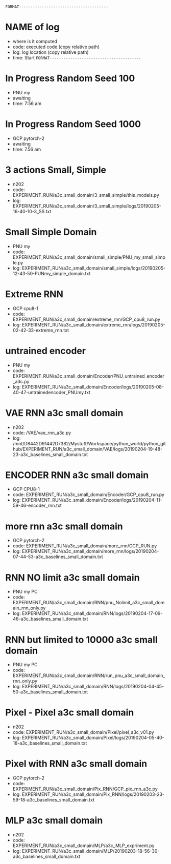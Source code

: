 `FORMAT---------------------------------------`
# NAME of log
- where is it computed
- code: executed code (copy relative path)
- log: log location (copy relative path)
- time: Start
`FORMAT----------------------------------------`
# In Progress Random Seed 100
- PNU my
- awaiting
- time: 7:56 am

# In Progress Random Seed 1000
- GCP pytorch-2
- awaiting
- time: 7.56 am

# 3 actions Small, Simple
- n202
- code: EXPERIMENT_RUN/a3c_small_domain/3_small_simple/this_models.py
- log: EXPERIMENT_RUN/a3c_small_domain/3_small_simple/logs/20190205-16-40-10-3_SS.txt

# Small Simple Domain
- PNU my
- code: EXPERIMENT_RUN/a3c_small_domain/small_simple/PNU_my_small_simple.py
- log: EXPERIMENT_RUN/a3c_small_domain/small_simple/logs/20190205-12-43-50-PUNmy_simple_domain.txt

# Extreme RNN
- GCP cpu8-1
- code: EXPERIMENT_RUN/a3c_small_domain/extreme_rnn/GCP_cpu8_run.py
- log: EXPERIMENT_RUN/a3c_small_domain/extreme_rnn/logs/20190205-02-42-33-extreme_rnn.txt

# untrained encoder
- PNU my
- code: EXPERIMENT_RUN/a3c_small_domain/Encoder/PNU_untrained_encoder_a3c.py
- log: EXPERIMENT_RUN/a3c_small_domain/Encoder/logs/20190205-08-40-47-untrainedencoder_PNUmy.txt

# VAE RNN a3c small domain
- n202
- code: /VAE/vae_rnn_a3c.py
- log: /mnt/D8442D91442D7382/Mystuff/Workspace/python_world/python_github/EXPERIMENT_RUN/a3c_small_domain/VAE/logs/20190204-19-48-23-a3c_baselines_small_domain.txt

# ENCODER RNN a3c small domain
- GCP CPU8-1
- code: EXPERIMENT_RUN/a3c_small_domain/Encoder/GCP_cpu8_run.py
- log: EXPERIMENT_RUN/a3c_small_domain/Encoder/logs/20190204-11-59-46-encoder_rnn.txt

# more rnn a3c small domain
- GCP pytorch-2
- code: EXPERIMENT_RUN/a3c_small_domain/more_rnn/GCP_RUN.py
- log: EXPERIMENT_RUN/a3c_small_domain/more_rnn/logs/20190204-07-44-53-a3c_baselines_small_domain.txt

# RNN NO limit a3c small domain
- PNU my PC
- code: EXPERIMENT_RUN/a3c_small_domain/RNN/pnu_Nolimit_a3c_small_domain_rnn_only.py
- log: EXPERIMENT_RUN/a3c_small_domain/RNN/logs/20190204-17-09-46-a3c_baselines_small_domain.txt

# RNN but limited to 10000 a3c small domain
- PNU my PC
- code: EXPERIMENT_RUN/a3c_small_domain/RNN/run_pnu_a3c_small_domain_rnn_only.py
- log: EXPERIMENT_RUN/a3c_small_domain/RNN/logs/20190204-04-45-50-a3c_baselines_small_domain.txt

# Pixel - Pixel a3c small domain
- n202
- code: EXPERIMENT_RUN/a3c_small_domain/Pixel/pixel_a3c_v01.py
- log: EXPERIMENT_RUN/a3c_small_domain/Pixel/logs/20190204-05-40-18-a3c_baselines_small_domain.txt

# Pixel with RNN a3c small domain
- GCP pytorch-2
- code: EXPERIMENT_RUN/a3c_small_domain/Pix_RNN/GCP_pix_rnn_a3c.py
- log: EXPERIMENT_RUN/a3c_small_domain/Pix_RNN/logs/20190203-23-59-18-a3c_baselines_small_domain.txt

# MLP a3c small domain
- n202
- code: EXPERIMENT_RUN/a3c_small_domain/MLP/a3c_MLP_expriment.py
- log: EXPERIMENT_RUN/a3c_small_domain/MLP/20190203-18-56-30-a3c_baselines_small_domain.txt

